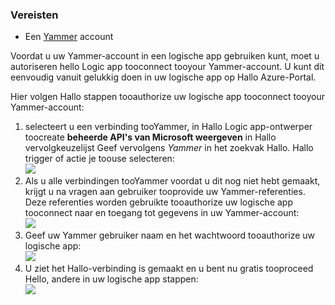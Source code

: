 ### <a name="prerequisites"></a>Vereisten
* Een [Yammer](https://www.yammer.com/) account 

Voordat u uw Yammer-account in een logische app gebruiken kunt, moet u autoriseren hello Logic app tooconnect tooyour Yammer-account. U kunt dit eenvoudig vanuit gelukkig doen in uw logische app op Hallo Azure-Portal. 

Hier volgen Hallo stappen tooauthorize uw logische app tooconnect tooyour Yammer-account:

1. selecteert u een verbinding tooYammer, in Hallo Logic app-ontwerper toocreate **beheerde API's van Microsoft weergeven** in Hallo vervolgkeuzelijst Geef vervolgens *Yammer* in het zoekvak Hallo. Hallo trigger of actie je toouse selecteren:  
   ![](./media/connectors-create-api-yammer/yammer-1.png)
2. Als u alle verbindingen tooYammer voordat u dit nog niet hebt gemaakt, krijgt u na vragen aan gebruiker tooprovide uw Yammer-referenties. Deze referenties worden gebruikte tooauthorize uw logische app tooconnect naar en toegang tot gegevens in uw Yammer-account:  
   ![](./media/connectors-create-api-yammer/yammer-2.png)
3. Geef uw Yammer gebruiker naam en het wachtwoord tooauthorize uw logische app:  
   ![](./media/connectors-create-api-yammer/yammer-3.png)   
4. U ziet het Hallo-verbinding is gemaakt en u bent nu gratis tooproceed Hello, andere in uw logische app stappen:  
   ![](./media/connectors-create-api-yammer/yammer-4.png)   

